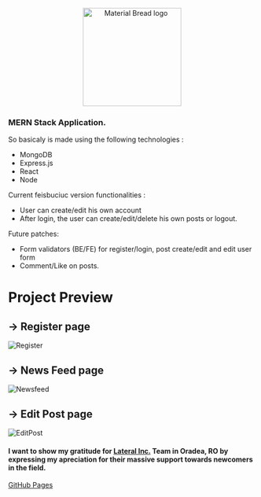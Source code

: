 
<p align="center">
  <img width="200" src="https://user-images.githubusercontent.com/67120354/123320794-e6af4e00-d53a-11eb-975f-0398e251415a.png" alt="Material Bread logo">
</p>



### MERN Stack Application.
So basicaly is made using the following technologies : 
* MongoDB
* Express.js
* React
* Node
          
Current feisbuciuc version functionalities :
* User can create/edit his own account
* After login, the user can create/edit/delete his own posts or logout.
          
          
Future patches:
* Form validators (BE/FE) for register/login, post create/edit and edit user form
* Comment/Like on posts.

# Project Preview

## -> Register page
![Register](https://user-images.githubusercontent.com/67120354/123229987-7b845e00-d4df-11eb-96b2-d46460f68116.png)

## -> News Feed page
![Newsfeed](https://user-images.githubusercontent.com/67120354/123230345-d61dba00-d4df-11eb-9dac-aacacfc2e388.png)

## -> Edit Post page
![EditPost](https://user-images.githubusercontent.com/67120354/123230418-e766c680-d4df-11eb-909c-460be2eb1074.png)


#### I want to show my gratitude for [Lateral Inc.](https://www.lateral-inc.com/) Team in Oradea, RO by expressing my apreciation for their massive support towards newcomers in the field.

[GitHub Pages](https://pages.github.com/)
